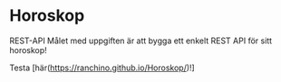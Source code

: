 # Horoskop
REST-API
Målet med uppgiften är att bygga ett enkelt REST API för sitt horoskop!

Testa [här(https://ranchino.github.io/Horoskop/)!]
